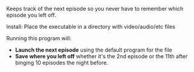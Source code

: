 Keeps track of the next episode so you never have to remember which episode you left off.

Install:
  Place the executable in a directory with video/audio/etc files 
  
Running this program will:
  - **Launch the next episode** using the default program for the file
  - **Save where you left off** whether it's the 2nd episode or the 11th after binging 10 episodes the night before.
